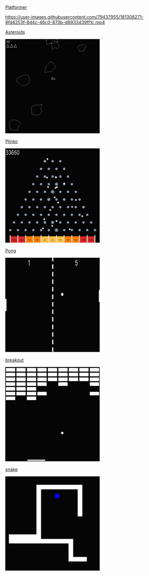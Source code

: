 

[Platformer](https://github.com/hippyclipper/games_simple/tree/main/platformer)

https://user-images.githubusercontent.com/79437955/181308271-8fd4253f-8d4c-46c0-873b-d8933439ff1c.mp4

[Asteroids](https://github.com/hippyclipper/games_simple/blob/main/asteroids/asteroidsMain.py)

<img src="./img/asteroidsPic.png" alt="Asteroids" width="300" height="300">

[Plinko](https://github.com/hippyclipper/games_simple/blob/main/plinko/plinko.py)

<img src="./img/plinko.png" alt="Plinko" width="300" height="300">

[Pong](https://github.com/hippyclipper/games_simple/blob/main/pong/pong.py)

<img src="./img/pong.png" alt="pong" width="300" height="300">

[breakout](https://github.com/hippyclipper/games_simple/blob/main/breakout/breakout.py)

<img src="./img/breakoutPic.png" alt="breakout" width="300" height="300">

[snake](https://github.com/hippyclipper/games_simple/blob/main/snake/snake.py)

<img src="./img/snake.png" alt="snake" width="300" height="300">


